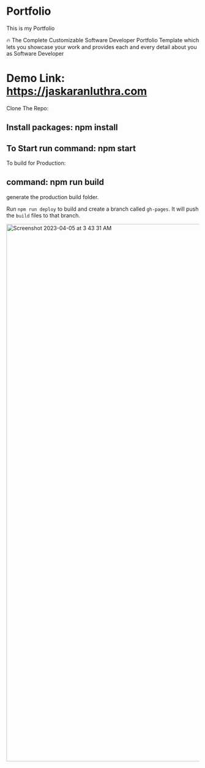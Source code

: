 # Portfolio

This is my Portfolio

🔥 The Complete Customizable Software Developer Portfolio Template which lets you showcase your work and provides each and every detail
about you as Software Developer

# Demo Link: https://jaskaranluthra.com


Clone The Repo:

## Install packages: npm install

## To Start run command: npm start

To build for Production:

## command: npm run build

generate the production build folder.

Run `npm run deploy` to build and create a branch called `gh-pages`. It will push the `build` files to that branch.


<a href="http://jaskaranluthra.com"><img width="1404" alt="Screenshot 2023-04-05 at 3 43 31 AM" src="https://user-images.githubusercontent.com/41524096/230021406-c869e811-089c-4009-9ead-dc7b7c49bff6.png"></a>
